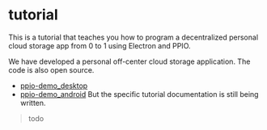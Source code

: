 # tutorial
This is a tutorial that teaches you how to program a decentralized personal cloud storage app from 0 to 1 using Electron and PPIO.

We have developed a personal off-center cloud storage application. The code is also open source.
- [ppio-demo_desktop](https://github.com/ppio/ppio-demo_desktop)
- [ppio-demo_android](https://github.com/ppio/ppio-demo_android)
But the specific tutorial documentation is still being written.
> todo
